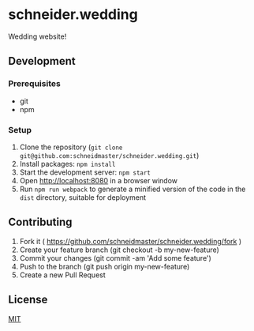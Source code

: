 # schneider.wedding

Wedding website!

## Development

### Prerequisites

* git
* npm

### Setup

1. Clone the repository (`git clone git@github.com:schneidmaster/schneider.wedding.git`)
2. Install packages: `npm install`
3. Start the development server: `npm start`
4. Open [http://localhost:8080](http://localhost:8080) in a browser window
5. Run `npm run webpack` to generate a minified version of the code in the `dist` directory, suitable for deployment

## Contributing

1. Fork it ( https://github.com/schneidmaster/schneider.wedding/fork )
2. Create your feature branch (git checkout -b my-new-feature)
3. Commit your changes (git commit -am 'Add some feature')
4. Push to the branch (git push origin my-new-feature)
5. Create a new Pull Request

## License

[MIT](https://opensource.org/licenses/MIT)
